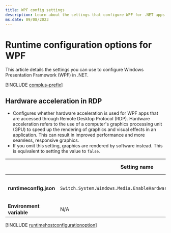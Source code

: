 ```yaml
---
title: WPF config settings
description: Learn about the settings that configure WPF for .NET apps.
ms.date: 09/08/2023
---
```

# Runtime configuration options for WPF

This article details the settings you can use to configure Windows Presentation Framework (WPF) in .NET.

[!INCLUDE [complus-prefix](../../../includes/complus-prefix.md)]

## Hardware acceleration in RDP

- Configures whether hardware acceleration is used for WPF apps that are accessed through Remote Desktop Protocol (RDP). Hardware acceleration refers to the use of a computer's graphics processing unit (GPU) to speed up the rendering of graphics and visual effects in an application. This can result in improved performance and more seamless, responsive graphics.
- If you omit this setting, graphics are rendered by software instead. This is equivalent to setting the value to `false`.

| | Setting name | Values | Version introduced
| - | - | - | - |
| **runtimeconfig.json** | `Switch.System.Windows.Media.EnableHardwareAccelerationInRdp` | `true` - enabled<br/>`false` - disabled | .NET 8 |
| **Environment variable** | N/A | N/A | |

[!INCLUDE [runtimehostconfigurationoption](includes/runtimehostconfigurationoption.md)]
```
